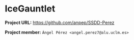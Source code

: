 # IceGauntlet

**Project URL:** <https://github.com/anpep/SSDD-Perez>

**Project member:** `Ángel Pérez <angel.perez7@alu.uclm.es>`
